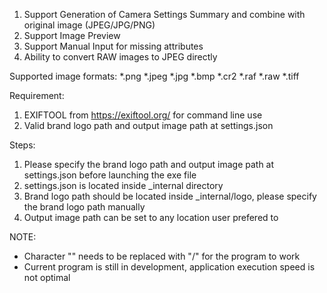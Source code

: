 1) Support Generation of Camera Settings Summary and combine with original image (JPEG/JPG/PNG)
2) Support Image Preview 
3) Support Manual Input for missing attributes
4) Ability to convert RAW images to JPEG directly

Supported image formats:
*.png *.jpeg *.jpg *.bmp *.cr2 *.raf *.raw *.tiff

Requirement:
1) EXIFTOOL from https://exiftool.org/ for command line use
2) Valid brand logo path and output image path at settings.json

Steps:
1) Please specify the brand logo path and output image path at settings.json before launching the exe file
2) settings.json is located inside _internal directory
3) Brand logo path should be located inside _internal/logo, please specify the brand logo path manually
4) Output image path can be set to any location user prefered to

NOTE: 
- Character "\" needs to be replaced with "/" for the program to work
- Current program is still in development, application execution speed is not optimal
